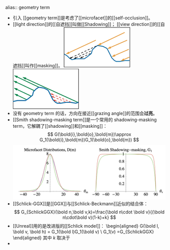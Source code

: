 alias:: geometry term

- 引入 [[geometry term]]是考虑了[[microfacet]]的[[self-occlusion]]。
- [[light direction]]的[[自遮挡]]叫做[[Shadowing]]； 
  [[view direction]]的[[自遮挡]]叫作[[masking]]。
  ![image.png](../assets/image_1698679607553_0.png) ![image.png](../assets/image_1698679613718_0.png)
- 没有 geometry term 的话，方向在接近[[grazing angle]]的范围会**过亮**。
- [[Smith shadowing-masking term]]是一个常用的 shadowing-masking term，它解耦了[[shadowing]]和[[masking]]：
  $$
  G(\bold{i},\bold{o},\bold{m})\approx G_1(\bold{i},\bold{m})G_1(\bold{o},\bold{m})
  $$
  ![image.png](../assets/image_1698690506510_0.png)
- [[Schlick-GGX]]是[[GGX]]与[[Schlick-Beckmann]]近似的结合体：
  $$
  G_{SchlickGGX}(\bold n,\bold v,k)=\frac{\bold n\cdot \bold v}{(\bold n\cdot\bold v)(1-k)+k}
  $$
- [[Unreal]]用的是改进版的[[Schlick model]]：
  \begin{aligned}
  G(\bold l, \bold v, \bold h) = G_1(\bold l)G_1(\bold v) \\
  G_1(v) =G_{SchlickGGX}
  \end{aligned}
  其中 $k$ 取决于
-